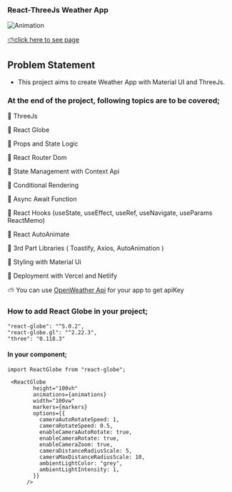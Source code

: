 ### React-ThreeJs Weather App


![Animation](https://user-images.githubusercontent.com/99739515/191304833-6e9b8956-d9e2-4b84-8e01-f0928194b0b4.gif)


[⛅click here to see page](https://react-weather-app-sigma-silk.vercel.app)


## Problem Statement

- This project aims to create Weather App with Material UI and ThreeJs.


### At the end of the project, following topics are to be covered;
📌 ThreeJs

📌 React Globe

📌 Props and State Logic

📌 React Router Dom

📌 State Management with Context Api

📌 Conditional Rendering

📌 Async Await Function

📌 React Hooks (useState, useEffect, useRef, useNavigate, useParams ReactMemo)

📌 React AutoAnimate

📌 3rd Part Libraries ( Toastify, Axios, AutoAnimation )

📌 Styling with Material Ui

📌 Deployment with Vercel and Netlify

⛅ You can use [OpenWeather Api](https://openweathermap.org/) for your app to get apiKey

### How to add React Globe in your project;
 
    "react-globe": "^5.0.2",
    "react-globe.gl": "^2.22.3",
    "three": "0.118.3"
#### In your component;
```
import ReactGlobe from "react-globe";

 <ReactGlobe
        height="100vh"
        animations={animations}
        width="100vw"
        markers={markers}
        options={{
          cameraAutoRotateSpeed: 1,
          cameraRotateSpeed: 0.5,
          enableCameraAutoRotate: true,
          enableCameraRotate: true,
          enableCameraZoom: true,
          cameraDistanceRadiusScale: 5,
          cameraMaxDistanceRadiusScale: 10,
          ambientLightColor: "grey",
          ambientLightIntensity: 1,
        }}
      />
      
```

